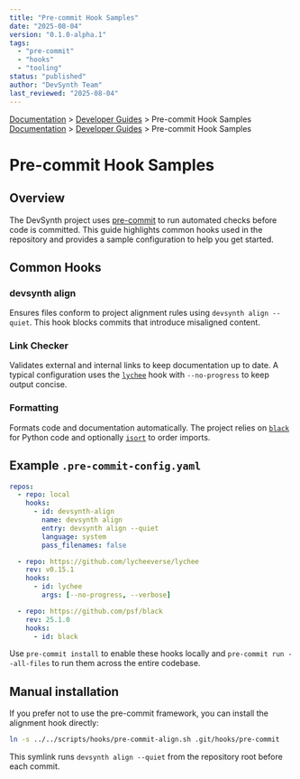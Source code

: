 ```yaml
---
title: "Pre-commit Hook Samples"
date: "2025-08-04"
version: "0.1.0-alpha.1"
tags:
  - "pre-commit"
  - "hooks"
  - "tooling"
status: "published"
author: "DevSynth Team"
last_reviewed: "2025-08-04"
---
```


<div class="breadcrumbs">
<a href="../index.md">Documentation</a> &gt; <a href="index.md">Developer Guides</a> &gt; Pre-commit Hook Samples
</div>

<div class="breadcrumbs">
<a href="../index.md">Documentation</a> &gt; <a href="index.md">Developer Guides</a> &gt; Pre-commit Hook Samples
</div>

# Pre-commit Hook Samples

## Overview

The DevSynth project uses [pre-commit](https://pre-commit.com/) to run automated checks before code is committed. This guide highlights common hooks used in the repository and provides a sample configuration to help you get started.

## Common Hooks

### devsynth align

Ensures files conform to project alignment rules using `devsynth align --quiet`. This hook blocks commits that introduce misaligned content.

### Link Checker

Validates external and internal links to keep documentation up to date. A typical configuration uses the [`lychee`](https://github.com/lycheeverse/lychee) hook with `--no-progress` to keep output concise.

### Formatting

Formats code and documentation automatically. The project relies on [`black`](https://github.com/psf/black) for Python code and optionally [`isort`](https://github.com/pycqa/isort) to order imports.

## Example `.pre-commit-config.yaml`

```yaml
repos:
  - repo: local
    hooks:
      - id: devsynth-align
        name: devsynth align
        entry: devsynth align --quiet
        language: system
        pass_filenames: false

  - repo: https://github.com/lycheeverse/lychee
    rev: v0.15.1
    hooks:
      - id: lychee
        args: [--no-progress, --verbose]

  - repo: https://github.com/psf/black
    rev: 25.1.0
    hooks:
      - id: black
```

Use `pre-commit install` to enable these hooks locally and `pre-commit run --all-files` to run them across the entire codebase.

## Manual installation

If you prefer not to use the pre-commit framework, you can install the alignment hook directly:

```bash
ln -s ../../scripts/hooks/pre-commit-align.sh .git/hooks/pre-commit
```

This symlink runs `devsynth align --quiet` from the repository root before each commit.
